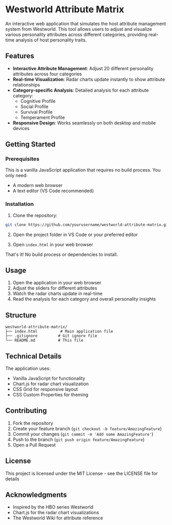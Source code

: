 # Westworld Attribute Matrix

An interactive web application that simulates the host attribute management system from Westworld. This tool allows users to adjust and visualize various personality attributes across different categories, providing real-time analysis of host personality traits.

## Features

- **Interactive Attribute Management**: Adjust 20 different personality attributes across four categories
- **Real-time Visualization**: Radar charts update instantly to show attribute relationships
- **Category-specific Analysis**: Detailed analysis for each attribute category:
  - Cognitive Profile
  - Social Profile
  - Survival Profile
  - Temperament Profile
- **Responsive Design**: Works seamlessly on both desktop and mobile devices

## Getting Started

### Prerequisites

This is a vanilla JavaScript application that requires no build process. You only need:
- A modern web browser
- A text editor (VS Code recommended)

### Installation

1. Clone the repository:
```bash
git clone https://github.com/yourusername/westworld-attribute-matrix.git
```

2. Open the project folder in VS Code or your preferred editor

3. Open `index.html` in your web browser

That's it! No build process or dependencies to install.

## Usage

1. Open the application in your web browser
2. Adjust the sliders for different attributes
3. Watch the radar charts update in real-time
4. Read the analysis for each category and overall personality insights

## Structure

```
westworld-attribute-matrix/
├── index.html          # Main application file
├── .gitignore         # Git ignore file
└── README.md          # This file
```

## Technical Details

The application uses:
- Vanilla JavaScript for functionality
- Chart.js for radar chart visualization
- CSS Grid for responsive layout
- CSS Custom Properties for theming

## Contributing

1. Fork the repository
2. Create your feature branch (`git checkout -b feature/AmazingFeature`)
3. Commit your changes (`git commit -m 'Add some AmazingFeature'`)
4. Push to the branch (`git push origin feature/AmazingFeature`)
5. Open a Pull Request

## License

This project is licensed under the MIT License - see the LICENSE file for details

## Acknowledgments

- Inspired by the HBO series Westworld
- Chart.js for the radar chart visualizations
- The Westworld Wiki for attribute reference